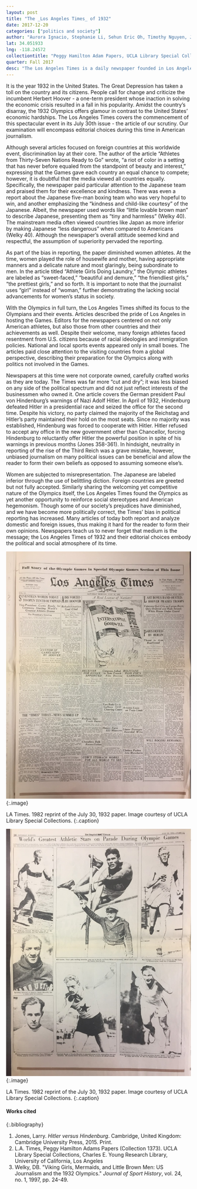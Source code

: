 ```yaml
---
layout: post
title: "The _Los Angeles Times_ of 1932"
date: 2017-12-20
categories: ["politics and society"]
author: "Aurora Ignacio, Stephanie Li, Sehun Eric Oh, Timothy Nguyen, Joseph Seyedan"
lat: 34.051933
lng: -118.24572
collectiontitle: "Peggy Hamilton Adam Papers, UCLA Library Special Collections"
quarter: Fall 2017
desc: "The Los Angeles Times is a daily newspaper founded in Los Angeles, California in 1881. To this day, the Los Angeles Times is the fourth most circulated newspaper in the United States, covering sports, entertainment, politics, and much more."
---
```

It is the year 1932 in the United States. The Great Depression has taken a toll on the country and its citizens. People call for change and criticize the incumbent Herbert Hoover - a one-term president whose inaction in solving the economic crisis resulted in a fall in his popularity. Amidst the country’s disarray, the 1932 Olympics offers glamour in contrast to the United States’ economic hardships. The Los Angeles Times covers the commencement of this spectacular event in its July 30th issue - the article of our scrutiny. Our examination will encompass editorial choices during this time in American journalism.

Although several articles focused on foreign countries at this worldwide event, discrimination lay at their core.  The author of the article “Athletes from Thirty-Seven Nations Ready to Go” wrote, “a riot of color in a setting that has never before equaled from the standpoint of beauty and interest,” expressing that the Games gave each country an equal chance to compete; however, it is doubtful that the media viewed all countries equally. Specifically, the newspaper paid particular attention to the Japanese team and praised them for their excellence and kindness. There was even a report about the Japanese five-man boxing team who was very hopeful to win, and another emphasizing the “kindness and child-like courtesy” of the Japanese. Albeit, the newspaper used words like “little lovable brown man” to describe Japanese, presenting them as “tiny and harmless” (Welky 40). The mainstream media often viewed countries like Japan as more inferior by making Japanese “less dangerous” when compared to Americans (Welky 40). Although the newspaper’s overall attitude seemed kind and respectful, the assumption of superiority pervaded the reporting.

As part of the bias in reporting, the paper diminished women athletes.  At the time, women played the role of housewife and mother, having appropriate manners and a delicate nature and most glaringly, being subordinate to men. In the article titled “Athlete Girls Doing Laundry,” the Olympic athletes are labeled as “sweet-faced,” “beautiful and demure,” “the friendliest girls,” “the prettiest girls,” and so forth. It is important to note that the journalist uses “girl” instead of “woman,” further demonstrating the lacking social advancements for women’s status in society.

With the Olympics in full turn, the Los Angeles Times shifted its focus to the Olympians and their events. Articles described the pride of Los Angeles in hosting the Games. Editors for the newspapers centered on not only American athletes, but also those from other countries and their achievements as well. Despite their welcome, many foreign athletes faced resentment from U.S. citizens because of racial ideologies and immigration policies. National and local sports events appeared only in small boxes. The articles paid close attention to the visiting countries from a global perspective, describing their preparation for the Olympics along with politics not involved in the Games.

Newspapers at this time were not corporate owned, carefully crafted works as they are today. The Times was far more “cut and dry”; it was less biased on any side of the political spectrum and did not just reflect interests of the businessmen who owned it. One article covers the German president Paul von Hindenburg’s warnings of Nazi Adolf Hitler.  In April of 1932, Hindenburg defeated Hitler in a presidential race and seized the office for the second time.  Despite his victory, no party claimed the majority of the Reichstag and Hitler’s party maintained their hold on the most seats.  Since no majority was established, Hindenburg was forced to cooperate with Hitler.  Hitler refused to accept any office in the new government other than Chancellor, forcing Hindenburg to reluctantly offer Hitler the powerful position in spite of his warnings in previous months (Jones 358-361).  In hindsight, neutrality in reporting of the rise of the Third Reich was a grave mistake, however, unbiased journalism on many political issues can be beneficial and allow the reader to form their own beliefs as opposed to assuming someone else’s.   

Women are subjected to misrepresentation. The Japanese are labeled inferior through the use of belittling diction. Foreign countries are greeted but not fully accepted. Similarly sharing the welcoming yet competitive nature of the Olympics itself, the Los Angeles Times found the Olympics as yet another opportunity to reinforce social stereotypes and American hegemonism.  Though some of our society’s prejudices have diminished, and we have become more politically correct, the Times’ bias in political reporting has increased.  Many articles of today both report and analyze domestic and foreign issues, thus making it hard for the reader to form their own opinions.  Newspapers teach us to never forget that medium is the message; the Los Angeles Times of 1932 and their editorial choices embody the political and social atmosphere of its time.


![The front page of the Los Angeles Times from July 30th, 1932.](images/latimes_1.jpg)
   {:.image}

LA Times. 1982 reprint of the July 30, 1932 paper. Image courtesy of UCLA Library Special Collections.
   {:.caption}

![Images of Olympians either competing in track and field events or headshots.](images/latimes_2.jpg)  
   {:.image}

LA Times. 1982 reprint of the July 30, 1932 paper. Image courtesy of UCLA Library Special Collections.
   {:.caption}



#### Works cited

{:.bibliography}
1. Jones, Larry. _Hitler versus Hindenburg_. Cambridge, United Kingdom: Cambridge University   Press, 2015. Print.
2. L.A. Times, Peggy Hamilton Adams Papers (Collection 1373). UCLA Library Special Collections, Charles E. Young Research Library, University of California, Los Angeles
3. Welky, DB. "Viking Girls, Mermaids, and Little Brown Men: US Journalism and the 1932 Olympics." _Journal of Sport History_, vol. 24, no. 1, 1997, pp. 24-49.

